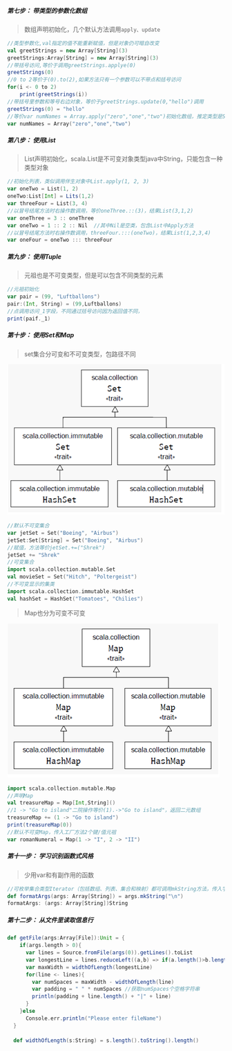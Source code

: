 ##### 第七步： 带类型的参数化数组

> 数组声明初始化，几个默认方法调用`apply、update`

```scala
//类型参数化,val指定的值不能重新赋值，但是对象仍可暗自改变
val greetStrings = new Array[String](3)
greetStrings:Array[String] = new Array[String](3)
//带括号访问,等价于调用greetStrings.applye(0)
greetStrings(0)
//0 to 2等价于(0).to(2),如果方法只有一个参数可以不带点和括号访问
for(i <- 0 to 2)
	print(greetStrings(i))
//带括号里参数和等号右边对象，等价于greetStrings.update(0,"hello")调用
greetStrings(0) = "hello"
//等价var numNames = Array.apply("zero","one","two")初始化数组，推定类型是String，在Array伴生对象中定义了apply带可变数量参数的方法，伴生对象中方法类似Apply调用静态方法
var numNames = Array("zero","one","two")
```

##### 第八步： 使用List

> List声明初始化，scala.List是不可变对象类型java中String，只能包含一种类型对象

```scala
//初始化列表，类似调用伴生对象中List.apply(1, 2, 3)
var oneTwo = List(1, 2) 
oneTwo:List[Int] = Lits(1,2) 
var threeFour = List(3, 4)
//以冒号结尾方法时右操作数调用，等价oneThree.::(3)，结果List(3,1,2)
var oneThree = 3 :: oneThree
var oneTwo = 1 :: 2 :: Nil  //其中Nil是空类，包含List中Apply方法
//以冒号结尾方法时右操作数调用，threeFour.:::(oneTwo)，结果List(1,2,3,4)
var oneFour = oneTwo ::: threeFour
```

##### 第九步： 使用Tuple

> 元祖也是不可变类型，但是可以包含不同类型的元素

```scala
//元祖初始化
var pair = (99, "Luftballons")
pair:(Int, String) = (99,Luftballons)
//点调用访问_1字段，不同通过括号访问因为返回值不同，
print(paif._1)
```

##### 第十步： 使用Set和Map

> set集合分可变和不可变类型，包路径不同

![特质序列](https://github.com/xuxh0622/learn-scala/blob/master/image/set.png)

```scala
//默认不可变集合
var jetSet = Set("Boeing", "Airbus")
jetSet:Set[String] = Set("Boeing", "Airbus")
//赋值，方法等价jetSet.+=("Shrek")
jetSet += "Shrek"
//可变集合
import scala.collection.mutable.Set
val movieSet = Set("Hitch", "Poltergeist")
//不可变显示的集类
import scala.collection.immutable.HashSet
val hashSet = HashSet("Tomatoes", "Chilies")
```

> Map也分为可变不可变

![特质序列](https://github.com/xuxh0622/learn-scala/blob/master/image/map.png)

```scala
import scala.collection.mutable.Map
//声明Map
val treasureMap = Map[Int,String]()
//1 -> "Go to island"二院操作等价(1).->"Go to island"，返回二元数组
treasureMap += (1 -> "Go to island")
print(treasureMap(0))
//默认不可变Map，传入工厂方法2个键/值元祖
var romanNumeral = Map(1 -> "I", 2 -> "II")
```

##### 第十一步： 学习识别函数式风格

> 少用var和有副作用的函数

```scala
//可枚举集合类型Iterator（包括数组、列表、集合和映射）都可调用mkString方法，传入字符串间隔
def formatArgs(args: Array[String]) = args.mkString("\n")
formatArgs: (args: Array[String])String
```

##### 第十二步： 从文件里读取信息行

```scala
def getFile(args:Array[File]):Unit = {
    if(args.length > 0){
      var lines = Source.fromFile(args(0)).getLines().toList
      var longestLine = lines.reduceLeft((a,b) => if(a.length()>b.length()) a else b)//获取最长行
      var maxWidth = widthOfLength(longestLine)
      for(line <- lines){
        var numSpaces = maxWidth - widthOfLength(line)
        var padding = " " * numSpaces //获取numSpaces个空格字符串
        println(padding + line.length() + "|" + line)
      }
    }else
      Console.err.println("Please enter fileName")
  }
  
  def widthOfLength(s:String) = s.length().toString().length()
```

